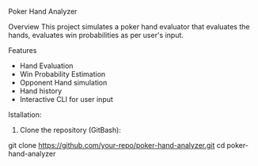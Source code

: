 Poker Hand Analyzer

Overview
This project simulates a poker hand evaluator that evaluates the hands, evaluates win probabilities as per user's input.

Features
- Hand Evaluation
- Win Probability Estimation
- Opponent Hand simulation
- Hand history
- Interactive CLI for user input

Istallation:
1. Clone the repository (GitBash):

git clone https://github.com/your-repo/poker-hand-analyzer.git
cd poker-hand-analyzer



